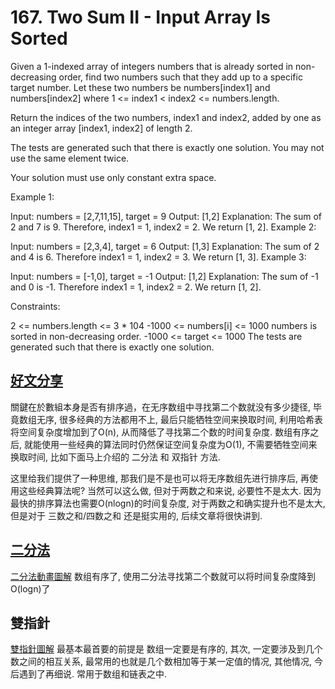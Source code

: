 # 167. Two Sum II - Input Array Is Sorted

Given a 1-indexed array of integers numbers that is already sorted in non-decreasing order, find two numbers such that they add up to a specific target number. Let these two numbers be numbers[index1] and numbers[index2] where 1 <= index1 < index2 <= numbers.length.

Return the indices of the two numbers, index1 and index2, added by one as an integer array [index1, index2] of length 2.

The tests are generated such that there is exactly one solution. You may not use the same element twice.

Your solution must use only constant extra space.

 

Example 1:

Input: numbers = [2,7,11,15], target = 9
Output: [1,2]
Explanation: The sum of 2 and 7 is 9. Therefore, index1 = 1, index2 = 2. We return [1, 2].
Example 2:

Input: numbers = [2,3,4], target = 6
Output: [1,3]
Explanation: The sum of 2 and 4 is 6. Therefore index1 = 1, index2 = 3. We return [1, 3].
Example 3:

Input: numbers = [-1,0], target = -1
Output: [1,2]
Explanation: The sum of -1 and 0 is -1. Therefore index1 = 1, index2 = 2. We return [1, 2].
 

Constraints:

2 <= numbers.length <= 3 * 104
-1000 <= numbers[i] <= 1000
numbers is sorted in non-decreasing order.
-1000 <= target <= 1000
The tests are generated such that there is exactly one solution.


## [好文分享](https://leetcode-cn.com/problems/two-sum-ii-input-array-is-sorted/solution/shu-zu-liang-shu-zhi-he-iiyou-xu-shu-zu-punf4/)
關鍵在於數組本身是否有排序過，在无序数组中寻找第二个数就没有多少捷径, 毕竟数组无序, 很多经典的方法都用不上, 最后只能牺牲空间来换取时间, 利用哈希表将空间复杂度增加到了O(n), 从而降低了寻找第二个数的时间复杂度.
数组有序之后, 就能使用一些经典的算法同时仍然保证空间复杂度为O(1), 不需要牺牲空间来换取时间, 比如下面马上介绍的 二分法 和 双指针 方法.

这里给我们提供了一种思维, 那我们是不是也可以将无序数组先进行排序后, 再使用这些经典算法呢? 当然可以这么做, 但对于两数之和来说, 必要性不是太大. 因为最快的排序算法也需要O(nlogn)的时间复杂度, 对于两数之和确实提升也不是太大, 但是对于 三数之和/四数之和 还是挺实用的, 后续文章将很快讲到.

## [二分法](https://leetcode-cn.com/problems/search-insert-position/solution/shu-zu-zong-jie-liao-er-fen-cha-zhao-de-w61pe/)
[二分法動畫圖解](https://leetcode-cn.com/problems/two-sum-ii-input-array-is-sorted/solution/dui-zhuang-zhi-zhen-167-liang-shu-zhi-he-uoc7/)
数组有序了, 使用二分法寻找第二个数就可以将时间复杂度降到O(logn)了


## 雙指針
[雙指針圖解](https://leetcode-cn.com/problems/two-sum-ii-input-array-is-sorted/solution/yi-zhang-tu-gao-su-ni-on-de-shuang-zhi-zhen-jie-fa/)
最基本最首要的前提是 数组一定要是有序的, 其次, 一定要涉及到几个数之间的相互关系, 最常用的也就是几个数相加等于某一定值的情况, 其他情况, 今后遇到了再细说. 常用于数组和链表之中.


